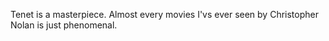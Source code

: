 Tenet is a  masterpiece.
Almost every movies I'vs ever seen by Christopher Nolan is just phenomenal.